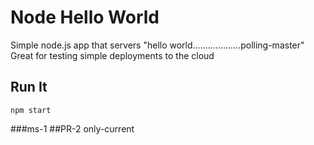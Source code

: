 # Node Hello World

Simple node.js app that servers "hello world...................polling-master"
Great for testing simple deployments to the cloud

## Run It

`npm start`

###ms-1
##PR-2 only-current
